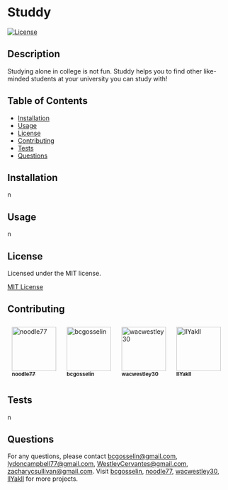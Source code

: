 # Studdy

[![License](https://img.shields.io/badge/License-MIT-green.svg)](https://opensource.org/licenses/MIT)

## Description

Studying alone in college is not fun. Studdy helps you to find other like-minded students at your university you can study with!

## Table of Contents

- [Installation](#installation)
- [Usage](#usage)
- [License](#license)
- [Contributing](#contributing)
- [Tests](#tests)
- [Questions](#questions)

## Installation

n

## Usage

n

## License

Licensed under the MIT license.

[MIT License](https://opensource.org/licenses/MIT)

## Contributing
<div style="text-align: left;">
    <div style="display: inline-block; margin: 10px;">
        <a href='https://github.com/noodle77'>
            <img src='https://github.com/noodle77.png?size=100' alt='noodle77' height='100' width='100'/>
            <br/>
            <sub><b>noodle77</b></sub>
        </a>
    </div>
    <div style="display: inline-block; margin: 10px;">
        <a href='https://github.com/bcgosselin'>
            <img src='https://github.com/bcgosselin.png' alt='bcgosselin' height='100' width='100'/>
            <br/>
            <sub><b>bcgosselin</b></sub>
        </a>
    </div>
    <div style="display: inline-block; margin: 10px;">
        <a href='https://github.com/wacwestley30'>
            <img src='https://github.com/wacwestley30.png' alt='wacwestley30' height='100' width='100'/>
            <br/>
            <sub><b>wacwestley30</b></sub>
        </a>
    </div>
    <div style="display: inline-block; margin: 10px;">
        <a href='https://github.com/llYakll'>
            <img src='https://github.com/llYakll.png' alt='llYakll' height='100' width='100'/>
            <br/>
            <sub><b>llYakll</b></sub>
        </a>
    </div>
</div>

## Tests

n

## Questions

For any questions, please contact bcgosselin@gmail.com, lydoncampbell77@gmail.com, WestleyCervantes@gmail.com, zacharycsullivan@gmail.com. Visit [bcgosselin](https://github.com/bcgosselin), [noodle77](https://github.com/noodle77), [wacwestley30](https://github.com/wacwestley30), [llYakll](https://github.com/llYakll) for more projects.
